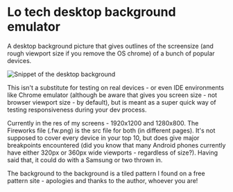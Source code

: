# Lo tech desktop background emulator

A desktop background picture that gives outlines of the screensize (and rough viewport size if you remove the OS chrome) of a bunch of popular devices.

![Snippet of the desktop background](http://craigmorey.co.uk/arch/Desktop-lo-tech-emulator/snippet.png)

This isn't a substitute for testing on real devices - or even IDE environments like Chrome emulator (although be aware that gives you screen size - not browser viewport size - by default), but is meant as a super quick way of testing responsiveness during your dev process.

Currently in the res of my screens - 1920x1200 and 1280x800. The Fireworks file (.fw.png) is the src file for both (in different pages). It's not supposed to cover every device in your top 10, but does give major breakpoints encountered (did you know that many Android phones currently have either 320px or 360px wide viewports - regardless of size?). Having said that, it could do with a Samsung or two thrown in.

The background to the background is a tiled pattern I found on a free pattern site - apologies and thanks to the author, whoever you are!